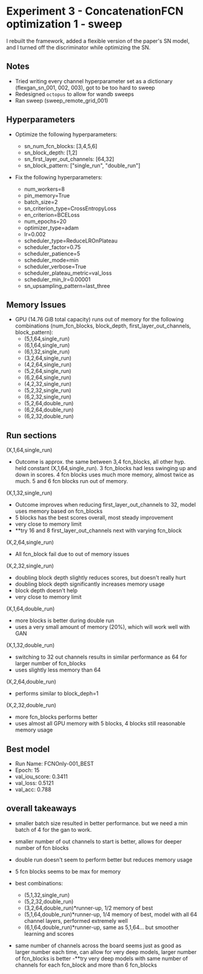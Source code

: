 # Experiment 3 - ConcatenationFCN optimization 1 - sweep
I rebuilt the framework, added a flexible version of the paper's SN model, and I turned off the discriminator while optimizing the SN.

## Notes
- Tried writing every channel hyperparameter set as a dictionary (flexgan_sn_001, 002, 003), got to be too hard to sweep
- Redesigned `octopus` to allow for wandb sweeps
- Ran sweep (sweep_remote_grid_001)

## Hyperparameters
- Optimize the following hyperparameters:
	- sn_num_fcn_blocks: [3,4,5,6]
	- sn_block_depth: [1,2]
	- sn_first_layer_out_channels: [64,32]
	- sn_block_pattern: ["single_run", "double_run"]


- Fix the following hyperparameters:
	- num_workers=8
	- pin_memory=True
	- batch_size=2
	- sn_criterion_type=CrossEntropyLoss
	- en_criterion=BCELoss
	- num_epochs=20
	- optimizer_type=adam
	- lr=0.002
	- scheduler_type=ReduceLROnPlateau
	- scheduler_factor=0.75
	- scheduler_patience=5
	- scheduler_mode=min
	- scheduler_verbose=True
	- scheduler_plateau_metric=val_loss
	- scheduler_min_lr=0.00001
	- sn_upsampling_pattern=last_three

## Memory Issues
- GPU (14.76 GiB total capacity) runs out of memory for the following combinations (num_fcn_blocks, block_depth, first_layer_out_channels, block_pattern):
	- (5,1,64,single_run)
	- (6,1,64,single_run)
	- (6,1,32,single_run)
	- (3,2,64,single_run)
	- (4,2,64,single_run)
	- (5,2,64,single_run)
	- (6,2,64,single_run)
	- (4,2,32,single_run)
	- (5,2,32,single_run)
	- (6,2,32,single_run)
	- (5,2,64,double_run)
	- (6,2,64,double_run)
	- (6,2,32,double_run)

## Run sections
(X,1,64,single_run)
- Outcome is approx. the same between 3,4 fcn_blocks, all other hyp. held constant (X,1,64,single_run). 3 fcn_blocks had less swinging up and down in scores. 4 fcn blocks uses much more memory, almost twice as much. 5 and 6 fcn blocks run out of memory.

(X,1,32,single_run)
- Outcome improves when reducing first_layer_out_channels to 32, model uses memory based on fcn_blocks
- 5 blocks has the best scores overall, most steady improvement
- very close to memory limit
- **try 16 and 8 first_layer_out_channels next with varying fcn_block


(X,2,64,single_run)
- All fcn_block fail due to out of memory issues

(X,2,32,single_run)
- doubling block depth slightly reduces scores, but doesn't really hurt
- doubling block depth significantly increases memory usage
- block depth doesn't help
- very close to memory limit


(X,1,64,double_run)
- more blocks is better during double run
- uses a very small amount of memory (20%), which will work well with GAN

(X,1,32,double_run)
- switching to 32 out channels results in similar performance as 64 for larger number of fcn_blocks
- uses slightly less memory than 64

(X,2,64,double_run)
- performs similar to block_deph=1

(X,2,32,double_run)
- more fcn_blocks performs better
- uses almost all GPU memory with 5 blocks, 4 blocks still reasonable memory usage

## Best model
- Run Name: FCNOnly-001_BEST
- Epoch: 15
- val_iou_score: 0.3411
- val_loss: 0.5121
- val_acc: 0.788


## overall takeaways
- smaller batch size resulted in better performance. but we need a min batch of 4 for the gan to work.
- smaller number of out channels to start is better, allows for deeper number of fcn blocks
- double run doesn't seem to perform better but reduces memory usage
- 5 fcn blocks seems to be max for memory
- best combinations:
	- (5,1,32,single_run)
	- (5,2,32,double_run)
	- (3,2,64,double_run)*runner-up, 1/2 memory of best
	- (5,1,64,double_run)*runner-up, 1/4 memory of best, model with all 64 channel layers, performed extremely well
	- (6,1,64,double_run)*runner-up, same as 5,1,64... but smoother learning and scores

- same number of channels across the board seems just as good as larger number each time, can allow for very deep models, larger number of fcn_blocks is better
-**try very deep models with same number of channels for each fcn_block and more than 6 fcn_blocks





